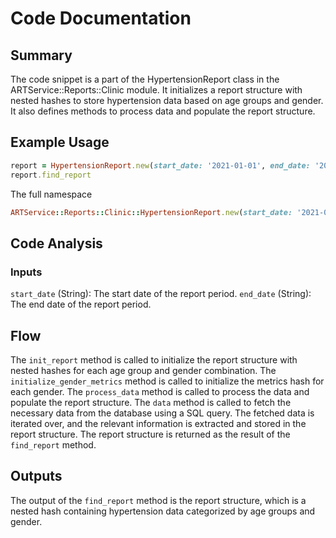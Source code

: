 # Code Documentation

## Summary
The code snippet is a part of the HypertensionReport class in the ARTService::Reports::Clinic module. It initializes a report structure with nested hashes to store hypertension data based on age groups and gender. It also defines methods to process data and populate the report structure.

## Example Usage
```ruby
report = HypertensionReport.new(start_date: '2021-01-01', end_date: '2021-12-31')
report.find_report
```
 The full namespace
```ruby
ARTService::Reports::Clinic::HypertensionReport.new(start_date: '2021-01-01', end_date: '2021-12-31')
```

## Code Analysis
### Inputs
```start_date``` (String): The start date of the report period.
```end_date``` (String): The end date of the report period.

## Flow
The ```init_report``` method is called to initialize the report structure with nested hashes for each age group and gender combination.
The ```initialize_gender_metrics``` method is called to initialize the metrics hash for each gender.
The ```process_data``` method is called to process the data and populate the report structure.
The ```data``` method is called to fetch the necessary data from the database using a SQL query.
The fetched data is iterated over, and the relevant information is extracted and stored in the report structure.
The report structure is returned as the result of the ```find_report``` method.

## Outputs
The output of the ```find_report``` method is the report structure, which is a nested hash containing hypertension data categorized by age groups and gender.


